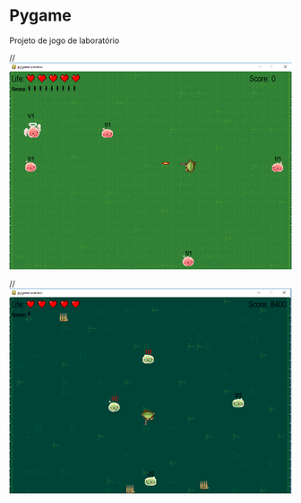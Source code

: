 # Pygame
Projeto de jogo de laboratório

//![Screenshot 1](https://github.com/fernandofc16/Pygame-LP1/blob/master/screen_shots/Pygame1_screenshot1.png)

//![Screenshot 2](https://github.com/fernandofc16/Pygame-LP1/blob/master/screen_shots/Pygame1_screenshot2.png)
